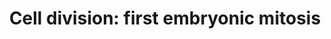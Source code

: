 ---
annotations:
- id: CL:0000365
  parent: animal cell
  type: Cell Type Ontology
  value: animal zygote
- id: CL:0000548
  parent: animal cell
  type: Cell Type Ontology
  value: animal cell
- id: PW:0000085
  parent: regulatory pathway
  type: Pathway Ontology
  value: pathway pertinent to DNA replication and repair, cell cycle, maintenance
    of genomic integrity, RNA and protein biosynthesis
authors:
- Kyook
- Khanspers
- MaintBot
- Mkutmon
- Egonw
- AlexanderPico
- Eweitz
- RaatsS
communities:
- WormBase_Approved
description: '"Prior to fertilization, C. elegans oocytes are arrested in meiotic
  prophase with nuclei containing two copies of the diploid genome packaged into recombined
  bivalent chromosomes. The two rounds of meiotic chromosome segregation that generate
  the haploid oocyte pronucleus are completed in the zygote after the oocytes are
  fertilized. During each meiotic division, chromosome segregation is accomplished
  by a small acentriolar meiotic spindle that forms in the embryo anterior. During
  anaphase of meiosis I and again in meiosis II, the meiotic spindle associates with
  the cortex in an end-on fashion, and a highly asymmetric cytokinesis-like event
  extrudes a polar body (Figure 2; Albertson and Thomson, 1993; Clark-Maguire and
  Mains, 1994; Yang et al., 2003). In addition to the haploid pronucleus, the sperm
  brings a pair of centrioles into the oocyte, which lacks centrioles due to their
  degradation during oogenesis. As meiosis completes, the haploid oocyte and sperm-derived
  pronuclei, located at opposite ends of the embryo increase in size, becoming visible
  by DIC microscopy. After entering the oocyte, the sperm-derived centriole pair recruits
  pericentriolar material and acquires the ability to nucleate microtubules (O''Connell,
  2000; Pelletier et al., 2004). Subsequently, the two sperm-derived centrioles separate,
  forming two centrosomes positioned on either side of the paternal pronucleus. Coincident
  with chromosome condensation during mitotic prophase, the pronuclei migrate towards
  each other. After the pronuclei meet, the nuclear-centrosome complex moves to the
  center of the embryo and rotates to align with the long axis of the embryo (Albertson,
  1984; Hyman and White, 1987). The miotitc spindle begins to move towards the embryo
  posterior during metaphase (Labbe et al., 2004; Oegema et al., 2001), and asymmetric
  elongation during anaphase contributes to its posterior displacement (Albertson,
  1984; Grill et al., 2001). Since the cleavage furrow bisects the mitotic spindle,
  this displacement results in an asymmetric first cleavage (For more on the mechanisms
  that generate this asymmetry see Asymmetric cell division and axis formation in
  the embryo). "  From "Cell division" by Karen Oegema, WormBook'
last-edited: 2021-05-27
organisms:
- Caenorhabditis elegans
redirect_from:
- /index.php/Pathway:WP1411
- /instance/WP1411
revision: null
schema-jsonld:
- '@context': https://schema.org/
  '@id': https://wikipathways.github.io/pathways/WP1411.html
  '@type': Dataset
  creator:
    '@type': Organization
    name: WikiPathways
  description: '"Prior to fertilization, C. elegans oocytes are arrested in meiotic
    prophase with nuclei containing two copies of the diploid genome packaged into
    recombined bivalent chromosomes. The two rounds of meiotic chromosome segregation
    that generate the haploid oocyte pronucleus are completed in the zygote after
    the oocytes are fertilized. During each meiotic division, chromosome segregation
    is accomplished by a small acentriolar meiotic spindle that forms in the embryo
    anterior. During anaphase of meiosis I and again in meiosis II, the meiotic spindle
    associates with the cortex in an end-on fashion, and a highly asymmetric cytokinesis-like
    event extrudes a polar body (Figure 2; Albertson and Thomson, 1993; Clark-Maguire
    and Mains, 1994; Yang et al., 2003). In addition to the haploid pronucleus, the
    sperm brings a pair of centrioles into the oocyte, which lacks centrioles due
    to their degradation during oogenesis. As meiosis completes, the haploid oocyte
    and sperm-derived pronuclei, located at opposite ends of the embryo increase in
    size, becoming visible by DIC microscopy. After entering the oocyte, the sperm-derived
    centriole pair recruits pericentriolar material and acquires the ability to nucleate
    microtubules (O''Connell, 2000; Pelletier et al., 2004). Subsequently, the two
    sperm-derived centrioles separate, forming two centrosomes positioned on either
    side of the paternal pronucleus. Coincident with chromosome condensation during
    mitotic prophase, the pronuclei migrate towards each other. After the pronuclei
    meet, the nuclear-centrosome complex moves to the center of the embryo and rotates
    to align with the long axis of the embryo (Albertson, 1984; Hyman and White, 1987).
    The miotitc spindle begins to move towards the embryo posterior during metaphase
    (Labbe et al., 2004; Oegema et al., 2001), and asymmetric elongation during anaphase
    contributes to its posterior displacement (Albertson, 1984; Grill et al., 2001).
    Since the cleavage furrow bisects the mitotic spindle, this displacement results
    in an asymmetric first cleavage (For more on the mechanisms that generate this
    asymmetry see Asymmetric cell division and axis formation in the embryo). "  From
    "Cell division" by Karen Oegema, WormBook'
  keywords:
  - 21ur-13952
  - 21ur-15150
  - AIR-1
  - AIR-2
  - ANC-1
  - ANI-1
  - ARP-1
  - BEN-1
  - BIR-1
  - BUB-1
  - BUB-3
  - CAP-2
  - CAP-G
  - CLASP
  - CSC-1
  - CUL-3
  - CYK-1
  - CYK-4
  - CZW-1
  - Ce-BAF-1
  - Ce-MAN1/LEM-2
  - Ce-emerin/EMR-1
  - CeCENP-A
  - CeCENP-C
  - CeGrip-1/GIP-1
  - CeGrip-2/GIP-2
  - CeLamin/LMN-1
  - CeMCAK
  - DHC-1
  - DLC-1
  - DLI-1
  - DNC-1
  - DNC-2
  - DNC-4
  - DYCI-1
  - DYRB-1
  - F54B3.3
  - GO:0000003
  - GO:0000281
  - GO:0000910
  - GO:0000910</br>WBPaper0006352
  - GO:0002009
  - GO:0002119
  - GO:0007052
  - GO:0007077
  - GO:0007109
  - GO:0007635
  - GO:0008340
  - GO:0009792
  - GO:0010171
  - GO:0030865
  - GO:0031991
  - GO:0035046
  - GO:0040007
  - GO:0040010
  - GO:0040011
  - GO:0040015
  - GO:0040018
  - GO:0040022
  - GO:0040035
  - GO:0040038
  - GO:0044254
  - GO:0045132
  - GO:0051256
  - GO:0051301
  - GO:0051726
  - GPB-1
  - GPC-2
  - HCP-1
  - HCP-2
  - HCP-6
  - HIM-1
  - ICP-1/CeINCENP
  - ICP-1/CeINCEP
  - IMA-2
  - KBP-1
  - KBP-2
  - KBP-5
  - KLE-2
  - KLP-19
  - KNL-1
  - KNL-2
  - KNL-3
  - LET-21/Ect-2
  - LET-502
  - LET-754
  - LET-92
  - LET-99
  - LIS-1
  - LRG-1
  - MBK-2
  - MDF-2
  - MEL-11
  - MEL-28
  - MFDF-1
  - MIS-12
  - MIX-1
  - MLC-4
  - Matefin/SUN-1
  - NDC-80
  - NMY-2
  - NUD-1
  - PAR-5
  - PFD-2
  - PFD-3
  - PFD-5
  - PFN-1
  - PLK-1
  - PLK-2
  - PLL-1
  - PUF-3
  - RBX-1
  - RHO-1
  - ROD-1
  - SAN-1
  - SAS-4
  - SAS-5
  - SAS-6
  - SCC-1
  - SCC-3
  - SMC-3
  - SMC-4
  - SPD-1
  - SPD-2
  - SPD-5
  - Spc25/KBP-3
  - T13E8.2
  - T13E8.3
  - T16G12.1
  - T26A5.8
  - TAC-1
  - TAG-170
  - TBA-1
  - TBA-2
  - TBA-4
  - TBB-1
  - TBB-2
  - TIM-1
  - UNC-37
  - UNC-59
  - UNC-60A
  - UNC-61
  - UNC-83
  - UNC-84
  - Y19D2B.1
  - Y47D3A.29
  - Y71F9AL.14
  - ZEN-4
  - ZYG-1
  - ZYG-12
  - ZYG-9
  - g-tubulin/TBG-1
  - nuf-2/HIM-10
  license: CC0
  name: 'Cell division: first embryonic mitosis'
seo: CreativeWork
title: 'Cell division: first embryonic mitosis'
wpid: WP1411
---